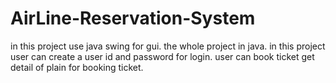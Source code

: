 # AirLine-Reservation-System
in this project use java swing for gui.
the whole project in java.
in this project user can create a user id and password for login.
user can book ticket get detail of plain for booking ticket.
